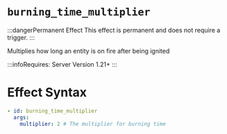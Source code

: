 # `burning_time_multiplier`
:::dangerPermanent Effect
This effect is permanent and does not require a trigger.
:::

Multiplies how long an entity is on fire after being ignited

:::infoRequires:
Server Version 1.21+
:::
# Effect Syntax
```yaml
- id: burning_time_multiplier
  args:
    multiplier: 2 # The multiplier for burning time
```